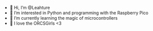 - 👋 Hi, I’m @Leahture
- 👀 I’m interested in Python and programming with the Raspberry Pico
- 🌱 I’m currently learning the magic of microcontrollers
- 💖 I love the ORCSGirls <3

<!---
Leahture/Leahture is a ✨ special ✨ repository because its `README.md` (this file) appears on your GitHub profile.
You can click the Preview link to take a look at your changes.
--->

